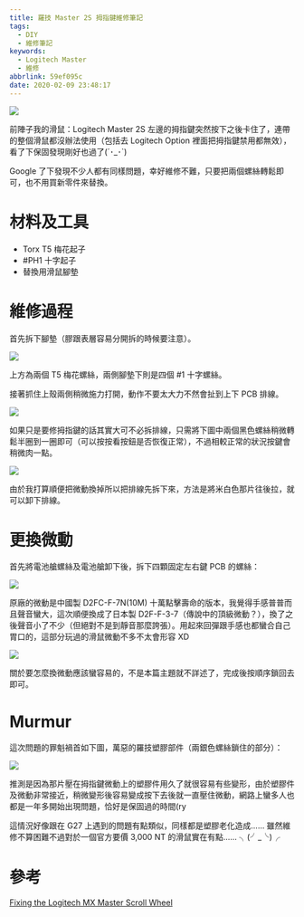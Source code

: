 ```yaml
---
title: 羅技 Master 2S 拇指鍵維修筆記
tags:
  - DIY
  - 維修筆記
keywords:
  - Logitech Master
  - 維修
abbrlink: 59ef095c
date: 2020-02-09 23:48:17
---
```


![](https://static.driftking.tw/2024/06/9009f1d2818a90e0c6d0f1ea899ae3a6.jpg)

前陣子我的滑鼠：Logitech Master 2S 左邊的拇指鍵突然按下之後卡住了，連帶的整個滑鼠都沒辦法使用（包括去 Logitech Option 裡面把拇指鍵禁用都無效），看了下保固發現剛好也過了(´･_･`) 

Google 了下發現不少人都有同樣問題，幸好維修不難，只要把兩個螺絲轉鬆即可，也不用買新零件來替換。<!-- more -->

# 材料及工具

- Torx T5 梅花起子
- #PH1 十字起子
- 替換用滑鼠腳墊

# 維修過程

首先拆下腳墊（膠跟表層容易分開拆的時候要注意）。

![](https://static.driftking.tw/2024/06/afc05a128fe4b30608e909ccb4de010f.jpg)

上方為兩個 T5 梅花螺絲，兩側腳墊下則是四個 #1 十字螺絲。

接著抓住上殼兩側稍微施力打開，動作不要太大力不然會扯到上下 PCB 排線。

![](https://static.driftking.tw/2024/06/8d589af58625d467b78c7dd661fbd3d7.jpg)

如果只是要修拇指鍵的話其實大可不必拆排線，只需將下圖中兩個黑色螺絲稍微轉鬆半圈到一圈即可（可以按按看按鈕是否恢復正常），不過相較正常的狀況按鍵會稍微肉一點。

![](https://static.driftking.tw/2024/06/b6b0f552c2071f38a0e317288198dfa8.jpg)

由於我打算順便把微動換掉所以把排線先拆下來，方法是將米白色那片往後拉，就可以卸下排線。

# 更換微動

首先將電池艙螺絲及電池艙卸下後，拆下四顆固定左右鍵 PCB 的螺絲：

![](https://static.driftking.tw/2024/06/6a251fbab0ec48fadb9902d16de1c2a9.jpg)

原廠的微動是中國製 D2FC-F-7N(10M) 十萬點擊壽命的版本，我覺得手感普普而且聲音蠻大，這次順便換成了日本製 D2F-F-3-7（傳說中的頂級微動？），換了之後聲音小了不少（但絕對不是到靜音那麼誇張）。用起來回彈跟手感也都蠻合自己胃口的，這部分玩過的滑鼠微動不多不太會形容 XD

![](https://static.driftking.tw/2024/06/50cebf29125c9f15e833a6dddb78caba.jpg)

關於要怎麼換微動應該蠻容易的，不是本篇主題就不詳述了，完成後按順序鎖回去即可。

# Murmur

這次問題的罪魁禍首如下圖，萬惡的羅技塑膠部件（兩銀色螺絲鎖住的部分）：

![](https://static.driftking.tw/2024/06/227e57978f7d5f595c5f72fa03d32ba4.jpg)

推測是因為那片壓在拇指鍵微動上的塑膠件用久了就很容易有些變形，由於塑膠件及微動非常接近，稍微變形後容易變成按下去後就一直壓住微動，網路上蠻多人也都是一年多開始出現問題，恰好是保固過的時間(ry

這情況好像跟在 G27 上遇到的問題有點類似，同樣都是塑膠老化造成...... 雖然維修不算困難不過對於一個官方要價 3,000 NT 的滑鼠實在有點...... ╮(╯_╰)╭

# 參考

[Fixing the Logitech MX Master Scroll Wheel](https://toemat.com/logitech-mx-master-fix/)